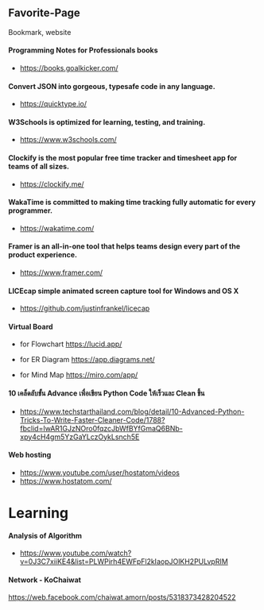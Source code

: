 ## Favorite-Page
Bookmark, website
#### Programming Notes for Professionals books
- https://books.goalkicker.com/

#### Convert JSON into gorgeous, typesafe code in any language.
- https://quicktype.io/

#### W3Schools is optimized for learning, testing, and training.
- https://www.w3schools.com/

#### Clockify is the most popular free time tracker and timesheet app for teams of all sizes.
- https://clockify.me/
#### WakaTime is committed to making time tracking fully automatic for every programmer.
- https://wakatime.com/

#### Framer is an all-in-one tool that helps teams design every part of the product experience. 
- https://www.framer.com/

#### LICEcap simple animated screen capture tool for Windows and OS X
- https://github.com/justinfrankel/licecap

#### Virtual Board 
- for Flowchart 
https://lucid.app/

- for ER Diagram 
https://app.diagrams.net/

- for Mind Map
https://miro.com/app/


#### 10 เคล็ดลับขั้น Advance เพื่อเขียน Python Code ให้เร็วและ Clean ขึ้น
- https://www.techstarthailand.com/blog/detail/10-Advanced-Python-Tricks-To-Write-Faster-Cleaner-Code/1788?fbclid=IwAR1GJzNOro0fqzcJbWfBYfGmaQ6BNb-xpy4cH4gm5YzGaYLczOykLsnch5E

#### Web hosting
- https://www.youtube.com/user/hostatom/videos
- https://www.hostatom.com/


# Learning
#### Analysis of Algorithm
- https://www.youtube.com/watch?v=0J3C7xiiKE4&list=PLWPirh4EWFpFl2kIaopJOlKH2PULvpRIM

#### Network - KoChaiwat
https://web.facebook.com/chaiwat.amorn/posts/5318373428204522
